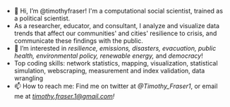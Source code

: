 
- 👋 Hi, I’m @timothyfraser! I'm a computational social scientist, trained as a political scientist. 
- As a researcher, educator, and consultant, I analyze and visualize data trends that affect our communities' and cities' resilience to crisis, and communicate these findings with the public.
- 👀 I’m interested in *resilience, emissions, disasters, evacuation, public health, environmental policy, renewable energy,* and *democracy*!
- Top coding skills: network statistics, mapping, visualization, statistical simulation, webscraping, measurement and index validation, data wrangling
- 📫 How to reach me: Find me on twitter at *@Timothy_Fraser1*, or email me at *timothy.fraser.1@gmail.com!*

<!---
timothyfraser/timothyfraser is a ✨ special ✨ repository because its `README.md` (this file) appears on your GitHub profile.
You can click the Preview link to take a look at your changes.
--->
